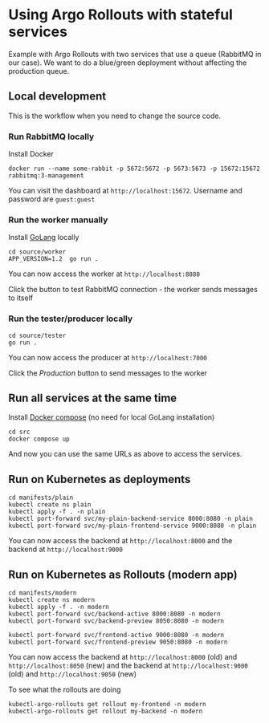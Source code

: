 # Using Argo Rollouts with stateful services

Example with Argo Rollouts with two services that use a queue (RabbitMQ in our case).
We want to do a blue/green deployment without affecting the production queue.

## Local development

This is the workflow when you need to change the source code.

### Run RabbitMQ locally

Install Docker 

```
docker run --name some-rabbit -p 5672:5672 -p 5673:5673 -p 15672:15672 rabbitmq:3-management
```
You can visit the dashboard at `http://localhost:15672`.
Username and password are `guest:guest`

### Run the worker manually

Install [GoLang](https://go.dev/) locally

```
cd source/worker
APP_VERSION=1.2  go run .
```
You can now access the worker at `http://localhost:8080`

Click the button to test RabbitMQ connection - the worker sends
messages to itself

### Run the tester/producer locally

```
cd source/tester
go run .
```
You can now access the producer at `http://localhost:7000`

Click the *Production* button to send messages to the worker


## Run all services at the same time

Install [Docker compose](https://docs.docker.com/compose/) (no need for local GoLang installation)

```
cd src
docker compose up
```

And now you can use the same URLs as above to access the services.

## Run on Kubernetes as deployments

```
cd manifests/plain
kubectl create ns plain
kubectl apply -f . -n plain
kubectl port-forward svc/my-plain-backend-service 8000:8080 -n plain
kubectl port-forward svc/my-plain-frontend-service 9000:8080 -n plain
```

You can now access the backend at `http://localhost:8000` and the backend at `http://localhost:9000`

## Run on Kubernetes as Rollouts (modern app)

```
cd manifests/modern
kubectl create ns modern
kubectl apply -f . -n modern
kubectl port-forward svc/backend-active 8000:8080 -n modern
kubectl port-forward svc/backend-preview 8050:8080 -n modern

kubectl port-forward svc/frontend-active 9000:8080 -n modern
kubectl port-forward svc/frontend-preview 9050:8080 -n modern
```

You can now access the backend at `http://localhost:8000` (old) and `http://localhost:8050` (new)
and the backend at `http://localhost:9000` (old) and `http://localhost:9050` (new)

To see what the rollouts are doing

```
kubectl-argo-rollouts get rollout my-frontend -n modern
kubectl-argo-rollouts get rollout my-backend -n modern
```


